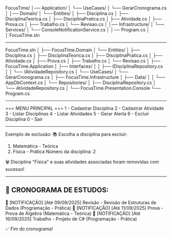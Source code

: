 FocusTime/
│── Application/
│   └── UseCases/
│       └── GerarCronograma.cs
│
│── Domain/
│   └── Entities/
│       ├── Disciplina.cs
│       ├── DisciplinaTeorica.cs
│       ├── DisciplinaPratica.cs
│       ├── Atividade.cs
│       ├── Prova.cs
│       ├── Trabalho.cs
│       └── Revisao.cs
│
│── Infrastructure/
│   └── Services/
│       └── ConsoleNotificationService.cs
│
│── Program.cs
│    
│
FocusTime.sln

-----------------------------------------------------
FocusTime.sln
│
├── FocusTime.Domain
│   └── Entities/
│       ├── Disciplina.cs
│       ├── DisciplinaTeorica.cs
│       ├── DisciplinaPratica.cs
│       ├── Atividade.cs
│       ├── Prova.cs
│       ├── Trabalho.cs
│       └── Revisao.cs
│
├── FocusTime.Application
│   ├── Interfaces/
│   │   ├── IDisciplinaRepository.cs
│   │   └── IAtividadeRepository.cs
│   └── UseCases/
│       └── GerarCronograma.cs
│
├── FocusTime.Infrastructure
│   ├── Data/
│   │   └── AppDbContext.cs
│   └── Repositories/
│       ├── DisciplinaRepository.cs
│       └── AtividadeRepository.cs
│
└── FocusTime.Presentation.Console
    └── Program.cs


-----------------------------------------------------

=== MENU PRINCIPAL ===
1 - Cadastrar Disciplina
2 - Cadastrar Atividade
3 - Listar Disciplinas
4 - Listar Atividades
5 - Gerar Alerta
6 - Excluir Disciplina
0 - Sair

-----------------------------------------------------

Exemplo de exclusão:
📚 Escolha a disciplina para excluir:
1. Matemática - Teórica
2. Física - Prática
Número da disciplina: 2

🗑️ Disciplina "Física" e suas atividades associadas foram removidas com sucesso!

-----------------------------------------------------

📅 CRONOGRAMA DE ESTUDOS:
----------------------------------------
🔔 [NOTIFICAÇÃO] [Até 09/09/2025] Revisão - Revisão de Estruturas de Dados (Programação - Prática)
🔔 [NOTIFICAÇÃO] [Até 11/09/2025] Prova - Prova de Álgebra (Matemática - Teórica)
🔔 [NOTIFICAÇÃO] [Até 16/09/2025] Trabalho - Projeto de C# (Programação - Prática)

✅ Fim do cronograma!
